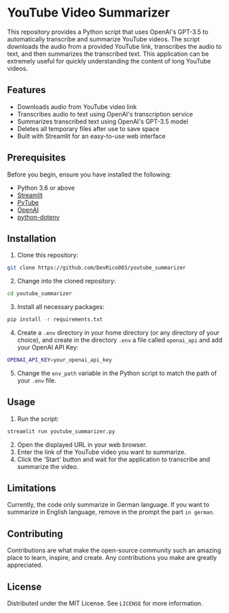 # YouTube Video Summarizer

This repository provides a Python script that uses OpenAI's GPT-3.5 to automatically transcribe and summarize YouTube videos. The script downloads the audio from a provided YouTube link, transcribes the audio to text, and then summarizes the transcribed text. This application can be extremely useful for quickly understanding the content of long YouTube videos.

## Features
- Downloads audio from YouTube video link
- Transcribes audio to text using OpenAI's transcription service
- Summarizes transcribed text using OpenAI's GPT-3.5 model
- Deletes all temporary files after use to save space
- Built with Streamlit for an easy-to-use web interface

## Prerequisites

Before you begin, ensure you have installed the following:

- Python 3.6 or above
- [Streamlit](https://streamlit.io/)
- [PyTube](https://pytube.io/en/latest/)
- [OpenAI](https://beta.openai.com/docs/developer-quickstart/)
- [python-dotenv](https://pypi.org/project/python-dotenv/)

## Installation 

1. Clone this repository:
```bash
git clone https://github.com/DevRico003/youtube_summarizer
```
2. Change into the cloned repository:
```bash
cd youtube_summarizer
```
3. Install all necessary packages:
```bash
pip install -r requirements.txt
```
4. Create a `.env` directory in your home directory (or any directory of your choice), and create in the directory `.env` a file called `openai_api` and add your OpenAI API Key:
```bash
OPENAI_API_KEY=your_openai_api_key
```
5. Change the `env_path` variable in the Python script to match the path of your `.env` file.

## Usage

1. Run the script:
```bash
streamlit run youtube_summarizer.py
```
2. Open the displayed URL in your web browser.
3. Enter the link of the YouTube video you want to summarize.
4. Click the 'Start' button and wait for the application to transcribe and summarize the video.

## Limitations
Currently, the code only summarize in German language. If you want to summarize in English language, remove in the prompt the part `in german`.
## Contributing

Contributions are what make the open-source community such an amazing place to learn, inspire, and create. Any contributions you make are greatly appreciated.

## License

Distributed under the MIT License. See `LICENSE` for more information.